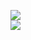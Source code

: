 [![](https://img.shields.io/badge/Made%20With-Github%20Spray-lightgrey.svg?style=for-the-badge&logo=github)](https://github.com/Annihil/github-spray#617)  
[![](https://i.imgur.com/2DrTn0Z.gif)](https://github.com/Annihil/github-spray)